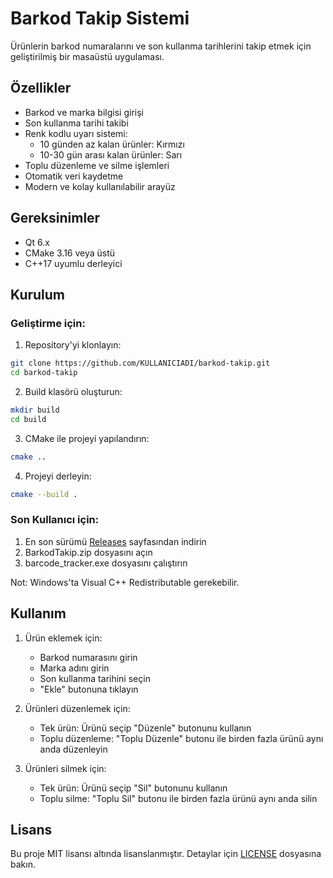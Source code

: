 # Barkod Takip Sistemi

Ürünlerin barkod numaralarını ve son kullanma tarihlerini takip etmek için geliştirilmiş bir masaüstü uygulaması.

## Özellikler

- Barkod ve marka bilgisi girişi
- Son kullanma tarihi takibi
- Renk kodlu uyarı sistemi:
  - 10 günden az kalan ürünler: Kırmızı
  - 10-30 gün arası kalan ürünler: Sarı
- Toplu düzenleme ve silme işlemleri
- Otomatik veri kaydetme
- Modern ve kolay kullanılabilir arayüz

## Gereksinimler

- Qt 6.x
- CMake 3.16 veya üstü
- C++17 uyumlu derleyici

## Kurulum

### Geliştirme için:

1. Repository'yi klonlayın:
```bash
git clone https://github.com/KULLANICIADI/barkod-takip.git
cd barkod-takip
```

2. Build klasörü oluşturun:
```bash
mkdir build
cd build
```

3. CMake ile projeyi yapılandırın:
```bash
cmake ..
```

4. Projeyi derleyin:
```bash
cmake --build .
```

### Son Kullanıcı için:

1. En son sürümü [Releases](https://github.com/KULLANICIADI/barkod-takip/releases) sayfasından indirin
2. BarkodTakip.zip dosyasını açın
3. barcode_tracker.exe dosyasını çalıştırın

Not: Windows'ta Visual C++ Redistributable gerekebilir.

## Kullanım

1. Ürün eklemek için:
   - Barkod numarasını girin
   - Marka adını girin
   - Son kullanma tarihini seçin
   - "Ekle" butonuna tıklayın

2. Ürünleri düzenlemek için:
   - Tek ürün: Ürünü seçip "Düzenle" butonunu kullanın
   - Toplu düzenleme: "Toplu Düzenle" butonu ile birden fazla ürünü aynı anda düzenleyin

3. Ürünleri silmek için:
   - Tek ürün: Ürünü seçip "Sil" butonunu kullanın
   - Toplu silme: "Toplu Sil" butonu ile birden fazla ürünü aynı anda silin

## Lisans

Bu proje MIT lisansı altında lisanslanmıştır. Detaylar için [LICENSE](LICENSE) dosyasına bakın. 